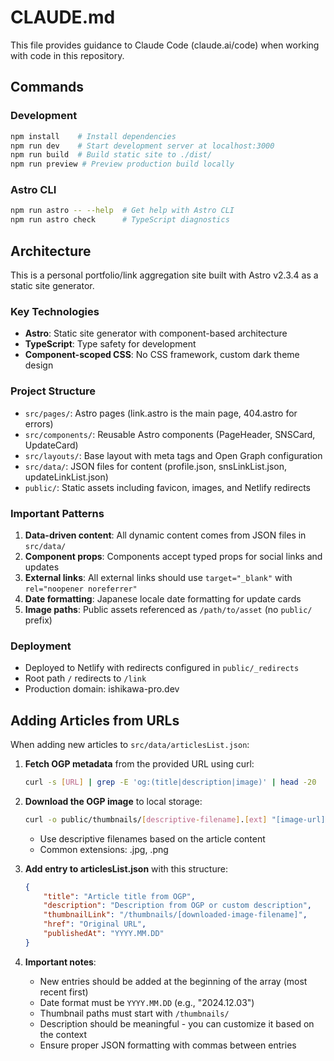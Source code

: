 # CLAUDE.md

This file provides guidance to Claude Code (claude.ai/code) when working with code in this repository.

## Commands

### Development
```bash
npm install    # Install dependencies
npm run dev    # Start development server at localhost:3000
npm run build  # Build static site to ./dist/
npm run preview # Preview production build locally
```

### Astro CLI
```bash
npm run astro -- --help  # Get help with Astro CLI
npm run astro check      # TypeScript diagnostics
```

## Architecture

This is a personal portfolio/link aggregation site built with Astro v2.3.4 as a static site generator.

### Key Technologies
- **Astro**: Static site generator with component-based architecture
- **TypeScript**: Type safety for development
- **Component-scoped CSS**: No CSS framework, custom dark theme design

### Project Structure
- `src/pages/`: Astro pages (link.astro is the main page, 404.astro for errors)
- `src/components/`: Reusable Astro components (PageHeader, SNSCard, UpdateCard)
- `src/layouts/`: Base layout with meta tags and Open Graph configuration
- `src/data/`: JSON files for content (profile.json, snsLinkList.json, updateLinkList.json)
- `public/`: Static assets including favicon, images, and Netlify redirects

### Important Patterns
1. **Data-driven content**: All dynamic content comes from JSON files in `src/data/`
2. **Component props**: Components accept typed props for social links and updates
3. **External links**: All external links should use `target="_blank"` with `rel="noopener noreferrer"`
4. **Date formatting**: Japanese locale date formatting for update cards
5. **Image paths**: Public assets referenced as `/path/to/asset` (no `public/` prefix)

### Deployment
- Deployed to Netlify with redirects configured in `public/_redirects`
- Root path `/` redirects to `/link`
- Production domain: ishikawa-pro.dev

## Adding Articles from URLs

When adding new articles to `src/data/articlesList.json`:

1. **Fetch OGP metadata** from the provided URL using curl:
   ```bash
   curl -s [URL] | grep -E 'og:(title|description|image)' | head -20
   ```
   
2. **Download the OGP image** to local storage:
   ```bash
   curl -o public/thumbnails/[descriptive-filename].[ext] "[image-url]"
   ```
   - Use descriptive filenames based on the article content
   - Common extensions: .jpg, .png
   
3. **Add entry to articlesList.json** with this structure:
   ```json
   {
       "title": "Article title from OGP",
       "description": "Description from OGP or custom description",
       "thumbnailLink": "/thumbnails/[downloaded-image-filename]",
       "href": "Original URL",
       "publishedAt": "YYYY.MM.DD"
   }
   ```
   
4. **Important notes**:
   - New entries should be added at the beginning of the array (most recent first)
   - Date format must be `YYYY.MM.DD` (e.g., "2024.12.03")
   - Thumbnail paths must start with `/thumbnails/`
   - Description should be meaningful - you can customize it based on the context
   - Ensure proper JSON formatting with commas between entries
